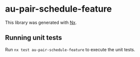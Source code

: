 # au-pair-schedule-feature

This library was generated with [Nx](https://nx.dev).

## Running unit tests

Run `nx test au-pair-schedule-feature` to execute the unit tests.
